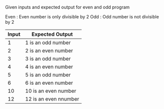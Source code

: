 Given inputs and expected output for even and odd program

Even : Even number is only divisible by 2 
Odd  : Odd number is not divisible by 2

| Input  | Expected Output |
| ----  | ----|
|  1     | 1 is an odd number|
|  2     | 2 is an even number|
|  3     | 3 is an odd number|
|  4     | 4 is an even number|
|  5     | 5 is an odd number|
|  6     | 6 is an even number|
|  10     | 10 is an even number|
|  12    | 12 is an even nnumber|
